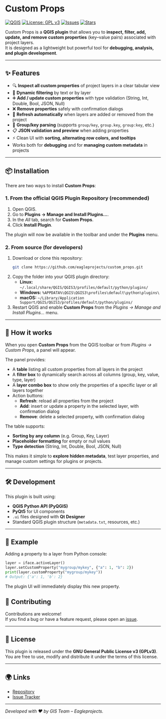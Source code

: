 # Custom Props

[![QGIS](https://img.shields.io/badge/QGIS-3.x-green.svg)](https://qgis.org) 
[![License: GPL v3](https://img.shields.io/badge/License-GPLv3-blue.svg)](https://www.gnu.org/licenses/gpl-3.0) 
[![Issues](https://img.shields.io/github/issues/AlunniEagle/custom_props)](https://github.com/AlunniEagle/custom_props/issues)
[![Stars](https://img.shields.io/github/stars/AlunniEagle/custom_props?style=social)](https://github.com/AlunniEagle/custom_props)

Custom Props is a **QGIS plugin** that allows you to **inspect, filter, add, update, and remove custom properties** (key–value pairs) associated with project layers.  
It is designed as a lightweight but powerful tool for **debugging, analysis, and plugin development**.

---

## ✨ Features

- 🔍 **Inspect all custom properties** of project layers in a clear tabular view  
- 📑 **Dynamic filtering** by text or by layer  
- ➕ **Add / update custom properties** with type validation (String, Int, Double, Bool, JSON, Null)  
- ❌ **Remove properties** safely with confirmation dialogs  
- 🔄 **Refresh automatically** when layers are added or removed from the project  
- 🧩 **Group/key parsing** (supports `group/key`, `group.key`, `group:key`, etc.)  
- 📋 **JSON validation and preview** when adding properties  
- ⚡ Clean UI with **sorting, alternating row colors, and tooltips**  
- Works both for **debugging** and for **managing custom metadata** in projects  

---

## 📦 Installation

There are two ways to install **Custom Props**:

### 1. From the official QGIS Plugin Repository (recommended)
1. Open QGIS.  
2. Go to **Plugins → Manage and Install Plugins…**.  
3. In the *All* tab, search for **Custom Props**.  
4. Click **Install Plugin**.  

The plugin will now be available in the toolbar and under the **Plugins** menu.

### 2. From source (for developers)
1. Download or clone this repository:
   ```bash
   git clone https://github.com/eagleprojects/custom_props.git
   ```
2. Copy the folder into your QGIS plugin directory:
   - **Linux:** `~/.local/share/QGIS/QGIS3/profiles/default/python/plugins/`
   - **Windows:** `%APPDATA%\QGIS\QGIS3\profiles\default\python\plugins\`
   - **macOS:** `~/Library/Application Support/QGIS/QGIS3/profiles/default/python/plugins/`
3. Restart QGIS and enable **Custom Props** from the *Plugins → Manage and Install Plugins…* menu.

---

## 🚀 How it works

When you open **Custom Props** from the QGIS toolbar or from *Plugins → Custom Props*, a panel will appear.  

The panel provides:
- A **table** listing all custom properties from all layers in the project  
- A **filter box** to dynamically search across all columns (group, key, value, type, layer)  
- A **layer combo box** to show only the properties of a specific layer or all layers together  
- Action buttons:
  - **Refresh**: reload all properties from the project  
  - **Add**: insert or update a property in the selected layer, with confirmation dialog  
  - **Remove**: delete a selected property, with confirmation dialog  

The table supports:
- **Sorting by any column** (e.g. Group, Key, Layer)  
- **Placeholder formatting** for empty or null values  
- **Type detection** (String, Int, Double, Bool, JSON, Null)  

This makes it simple to **explore hidden metadata**, test layer properties, and manage custom settings for plugins or projects.

---

## 🛠 Development

This plugin is built using:

- **QGIS Python API (PyQGIS)**
- **PyQt5** for UI components
- `.ui` files designed with **Qt Designer**
- Standard QGIS plugin structure (`metadata.txt`, resources, etc.)

---

## 📄 Example

Adding a property to a layer from Python console:  

```python
layer = iface.activeLayer()
layer.setCustomProperty("mygroup/mykey", {"a": 1, "b": 2})
print(layer.customProperty("mygroup/mykey"))
# Output: {'a': 1, 'b': 2}
```

The plugin UI will immediately display this new property.

## 🤝 Contributing

Contributions are welcome!  
If you find a bug or have a feature request, please open an [issue](https://github.com/AlunniEagle/custom_props/issues).

---

## 📜 License

This plugin is released under the **GNU General Public License v3 (GPLv3)**.  
You are free to use, modify and distribute it under the terms of this license.

---

## 🌍 Links

- [Repository](https://github.com/AlunniEagle/custom_props)  
- [Issue Tracker](https://github.com/AlunniEagle/custom_props/issues)  

---

*Developed with ❤️ by GIS Team – Eagleprojects.*

